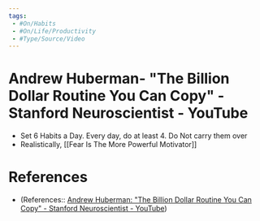 ```yaml
---
tags:
 - #On/Habits
 - #On/Life/Productivity
 - #Type/Source/Video
---
```


# Andrew Huberman- "The Billion Dollar Routine You Can Copy" - Stanford Neuroscientist - YouTube

- Set 6 Habits a Day. Every day, do at least 4. Do Not carry them over
- Realistically, [[Fear Is The More Powerful Motivator]]
# References
- (References:: [Andrew Huberman: "The Billion Dollar Routine You Can Copy" - Stanford Neuroscientist - YouTube](https://www.youtube.com/watch?v=B8aXidTUnJc))